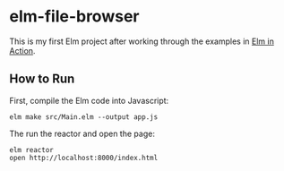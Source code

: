 # elm-file-browser

This is my first Elm project after working through the examples
in [Elm in Action](https://www.manning.com/books/elm-in-action).

## How to Run

First, compile the Elm code into Javascript:

```
elm make src/Main.elm --output app.js
```

The run the reactor and open the page:

```
elm reactor
open http://localhost:8000/index.html
```
